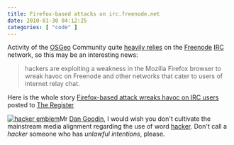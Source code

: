 ```yaml
---
title: Firefox-based attacks on irc.freenode.net
date: 2010-01-30 04:12:25
categories: [ "code" ]
---
```


Activity of the [OSGeo](http://www.osgeo.org) Community quite [heavily relies](http://lists.osgeo.org/pipermail/discuss/2008-August/004111.html) on the [Freenode](http://en.wikipedia.org/wiki/Freenode) [IRC](http://wiki.osgeo.org/wiki/IRC) network, so this may be an interesting news:


> hackers are exploiting a weakness in the Mozilla Firefox browser to wreak
> havoc on Freenode and other networks that cater to users of internet relay chat.


Here is the whole story [Firefox-based attack wreaks havoc on IRC users](http://www.theregister.co.uk/2010/01/30/firefox_interprotocol_attack/) posted to [The Register](http://www.theregister.co.uk/)


[![hacker emblem](http://www.catb.org/hacker-emblem/glider.png)](http://www.catb.org/hacker-emblem/)Mr [Dan Goodin](http://twitter.com/dangoodin001), I would wish you don't cultivate the mainstream media alignment regarding the use of word [hacker](http://catb.org/~esr/faqs/hacker-howto.html). Don't call a _hacker_ someone who has _unlawful intentions_, please.

